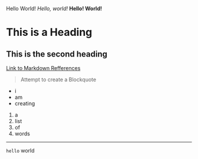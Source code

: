 Hello World!
*Hello, world!*
**Hello! World!**
# This is a Heading #
## This is the second heading #
[Link to Markdown Refferences](https://commonmark.org/help/)
> Attempt to create a Blockquote

- i
- am
- creating

1. a
2. list
3. of
4. words

---

`hello` world

